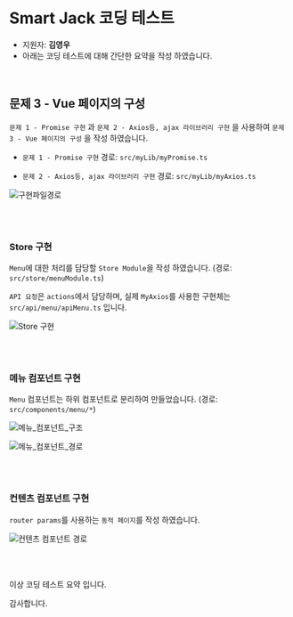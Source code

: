 # Smart Jack 코딩 테스트

* 지원자: **김영우**
* 아래는 코딩 테스트에 대해 간단한 요약을 작성 하였습니다.

<br/>

## 문제 3 - Vue 페이지의 구성

``문제 1 - Promise 구현`` 과 ``문제 2 - Axios등, ajax 라이브러리 구현`` 을 사용하여 ``문제 3 - Vue 페이지의 구성`` 을 작성 하였습니다.

* ``문제 1 - Promise 구현`` 경로: ``src/myLib/myPromise.ts``

* ``문제 2 - Axios등, ajax 라이브러리 구현`` 경로: ``src/myLib/myAxios.ts``

![구현파일경로](./readmeAssets/구현파일경로.png)



<br/><br/>


### Store 구현

``Menu``에 대한 처리를 담당할 ``Store Module``을 작성 하였습니다. (경로: ``src/store/menuModule.ts``)

``API 요청``은 ``actions``에서 담당하며, 실제 ``MyAxios``를 사용한 구현체는 ``src/api/menu/apiMenu.ts`` 입니다.

![Store 구현](./readmeAssets/Store경로.png)


<br/><br/>


### 메뉴 컴포넌트 구현

``Menu`` 컴포넌트는 하위 컴포넌트로 분리하여 만들었습니다. (경로: ``src/components/menu/*``)

![메뉴_컴포넌트_구조](./readmeAssets/메뉴_컴포넌트_구조.png)

![메뉴_컴포넌트_경로](./readmeAssets/메뉴_컴포넌트_경로.png)


<br/><br/>


### 컨텐츠 컴포넌트 구현

``router params``를 사용하는 ``동적 페이지``를 작성 하였습니다.

![컨텐츠 컴포넌트 경로](./readmeAssets/페이지_컴포넌트_경로.png)



<br/><br/>


이상 코딩 테스트 요약 입니다.

감사합니다.